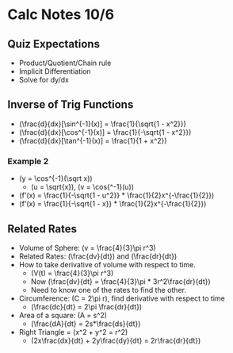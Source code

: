 # Calc Notes 10/6

## Quiz Expectations

- Product/Quotient/Chain rule
- Implicit Differentiation
- Solve for dy/dx

## Inverse of Trig Functions

- \(\frac{d}{dx}[\sin^{-1}(x)] = \frac{1}{\sqrt{1 - x^2}}\)
- \(\frac{d}{dx}[\cos^{-1}(x)] = \frac{1}{-\sqrt{1 - x^2}}\)
- \(\frac{d}{dx}[\tan^{-1}(x)] = \frac{1}{1 + x^2}\)

### Example 2

- \(y = \cos^{-1}(\sqrt x)\)
  - \(u = \sqrt{x}\), \(v = \cos{^-1}(u)\)
- \(f'(x) = \frac{1}{-\sqrt{1 - u^2}} * \frac{1}{2}x^{-\frac{1}{2}}\)
- \(f'(x) = \frac{1}{-\sqrt{1 - x}} * \frac{1}{2}x^{-\frac{1}{2}}\)

## Related Rates

- Volume of Sphere: \(v = \frac{4}{3}\pi r^3\)
- Related Rates: \(\frac{dv}{dt}\) and \(\frac{dr}{dt}\)
- How to take derivative of volume with respect to time.
  - \(V(t) = \frac{4}{3}\pi r^3\)
  - Now \(\frac{dv}{dt} = \frac{4}{3}\pi * 3r^2\frac{dr}{dt}\)
  - Need to know one of the rates to find the other.
- Circumference: \(C = 2\pi r\), find derivative with respect to time
  - \(\frac{dc}{dt} = 2\pi \frac{dr}{dt}\)
- Area of a square: \(A = s^2\)
  - \(\frac{dA}{dt} = 2s*\frac{ds}{dt}\)
- Right Triangle = \(x^2 + y^2 = r^2\)
  - \(2x\frac{dx}{dt} + 2y\frac{dy}{dt} = 2r\frac{dr}{dt}\)